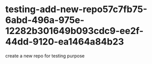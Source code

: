 # testing-add-new-repo57c7fb75-6abd-496a-975e-12282b301649b093cdc9-ee2f-44dd-9120-ea1464a84b23
create a new repo for testing purpose
